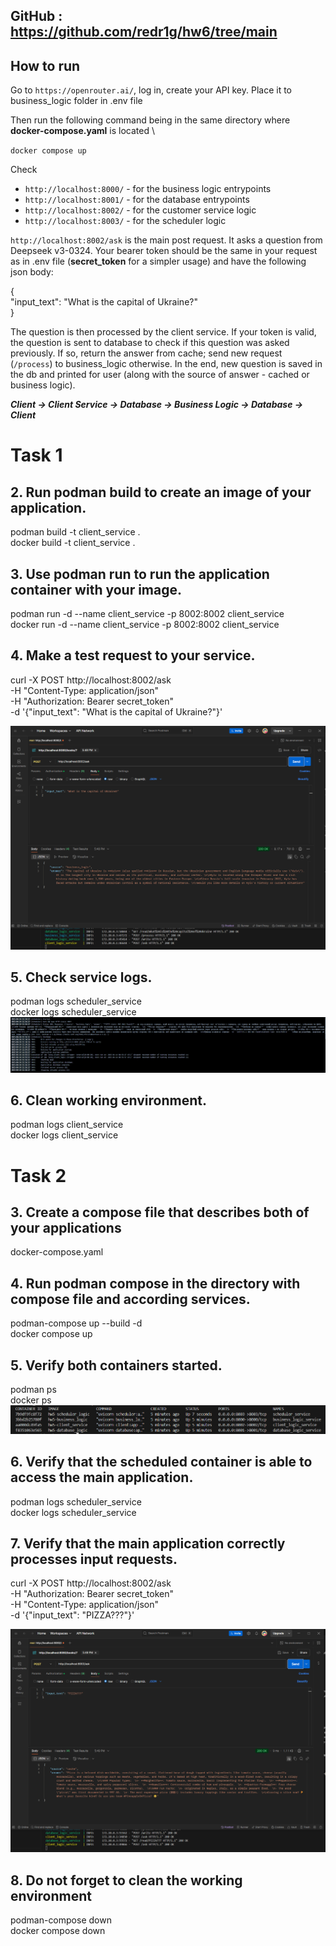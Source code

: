 ## GitHub : https://github.com/redr1g/hw6/tree/main

## How to run
Go to `https://openrouter.ai/`, log in, create your API key. Place it to business_logic folder in .env file

Then run the following command being in the same directory where **docker-compose.yaml** is located \

`docker compose up`
 
Check 
- `http://localhost:8000/` - for the business logic entrypoints
- `http://localhost:8001/` - for the database entrypoints
- `http://localhost:8002/` - for the customer service logic
- `http://localhost:8003/` - for the scheduler logic

`http://localhost:8002/ask` is the main post request. It asks a question from Deepseek v3-0324.
Your bearer token should be the same in your request as in .env file (**secret_token** for a simpler usage) and have the following json body:

{ \
    "input_text": "What is the capital of Ukraine?" \
}
 
The question is then processed by the client service. If your token is valid, the question is sent to database to check if this question was asked previously. If so, return the answer from cache; send new request (`/process`) to business_logic otherwise. In the end, new question is saved in the db and printed for user (along with the source of answer - cached or business logic).

***Client -> Client Service -> Database -> Business Logic -> Database -> Client***

# Task 1
## 2. Run podman build to create an image of your application.
podman build -t client_service . \
docker build -t client_service .

## 3. Use podman run to run the application container with your image.
podman run -d --name client_service -p 8002:8002 client_service \
docker run -d --name client_service -p 8002:8002 client_service

## 4. Make a test request to your service.

curl -X POST http://localhost:8002/ask \
     -H "Content-Type: application/json" \
     -H "Authorization: Bearer secret_token" \
     -d '{"input_text": "What is the capital of Ukraine?"}'

![alt text](business_logic.png)

## 5. Check service logs.
podman logs scheduler_service \
docker logs scheduler_service
![alt text](logs.png)

## 6. Clean working environment.
podman logs client_service \
docker logs client_service

# Task 2
## 3. Create a compose file that describes both of your applications
docker-compose.yaml

## 4. Run podman compose in the directory with compose file and according services.
podman-compose up --build -d \
docker compose up

## 5. Verify both containers started.
podman ps \
docker ps
![alt text](ps.png)

## 6. Verify that the scheduled container is able to access the main application.
podman logs scheduler_service \
docker logs scheduler_service

## 7. Verify that the main application correctly processes input requests.

curl -X POST http://localhost:8002/ask \
     -H "Authorization: Bearer secret_token" \
     -H "Content-Type: application/json" \
     -d '{"input_text": "PIZZA???"}'

![alt text](cached.png)

## 8. Do not forget to clean the working environment
podman-compose down \
docker compose down
